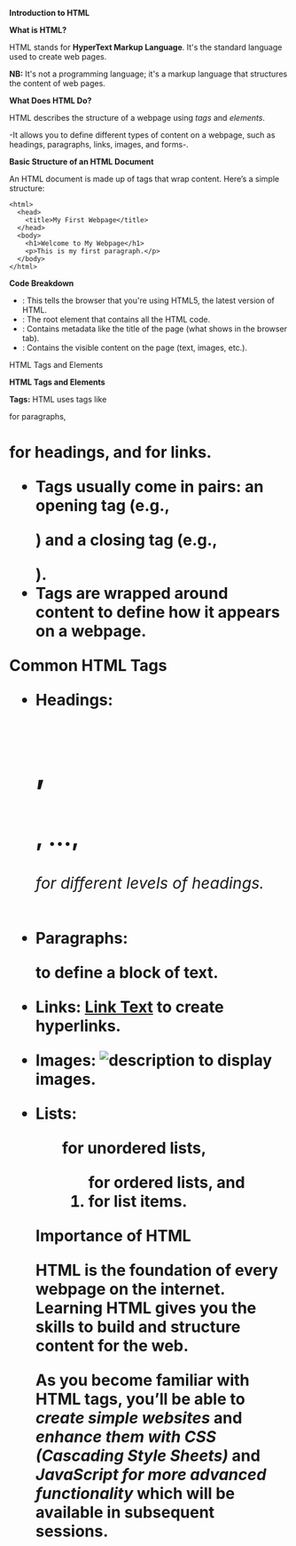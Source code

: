 **Introduction to HTML**

**What is HTML?**

HTML stands for **HyperText Markup Language**. It's the standard language used to create web pages.

**NB:** It's not a programming language; it's a markup language that structures the content of web pages.


**What Does HTML Do?**

HTML describes the structure of a webpage using *tags* and *elements*.

-It allows you to define different types of content on a webpage, such as headings, paragraphs, links, images, and forms-.

**Basic Structure of an HTML Document**

An HTML document is made up of tags that wrap content. Here’s a simple structure:

```<!DOCTYPE html>
<html>
  <head>
    <title>My First Webpage</title>
  </head>
  <body>
    <h1>Welcome to My Webpage</h1>
    <p>This is my first paragraph.</p>
  </body>
</html>
```

**Code Breakdown**

* <!DOCTYPE html>: This tells the browser that you're using HTML5, the latest version of HTML.

* <html>: The root element that contains all the HTML code.

* <head>: Contains metadata like the title of the page (what shows in the browser tab).

* <body>: Contains the visible content on the page (text, images, etc.).
HTML Tags and Elements

**HTML Tags and Elements**

**Tags:** HTML uses tags like <p> for paragraphs, <h1> for headings, and <a> for links.

- Tags usually come in pairs: an opening tag (e.g., <p>) and a closing tag (e.g., </p>).
- Tags are wrapped around content to define how it appears on a webpage.

**Common HTML Tags**

+ Headings: <h1>, <h2>, ..., <h6> for different levels of headings.

+ Paragraphs: <p> to define a block of text.

+ Links: <a href="URL">Link Text</a> to create hyperlinks.

+ Images: <img src="image_url" alt="description"> to display images.

+ Lists: <ul> for unordered lists, <ol> for ordered lists, and <li> for list items.


**Importance of HTML**

HTML is the **foundation** of every webpage on the internet.
    Learning HTML gives you the skills to build and structure content for the web. 

As you become familiar with HTML tags, you’ll be able to *create simple websites* and *enhance them with CSS (Cascading Style Sheets)* and *JavaScript for more advanced functionality* which will be available in subsequent sessions.